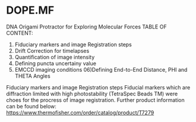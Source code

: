 # DOPE.MF
DNA Origami Protractor for Exploring Molecular Forces
TABLE OF CONTENT: 
01) Fiduciary markers and image Registration steps
02) Drift Correction for timelapses
03) Quantification of image intensity
04) Defining puncta uncertainy value
05) EMCCD imaging conditions
06)Defining End-to-End Distance, PHI and THETA Angles

Fiduciary markers and image Registration steps
Fiducial markers which are diffraction limited with high photostability (TetraSpec Beads TM) were choes for the procress of image registration. Further product information can be found below:
https://www.thermofisher.com/order/catalog/product/T7279

